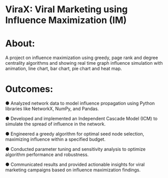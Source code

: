# ViraX: Viral Marketing using Influence Maximization (IM)

# About:
A project on influence maximization using greedy, page rank and degree centrality algorithms and showing real time graph influence simulation with animation, line chart, bar chart, pie chart and heat map.

# Outcomes:
● Analyzed network data to model influence propagation using Python libraries like NetworkX,
NumPy, and Pandas.

● Developed and implemented an Independent Cascade Model (ICM) to simulate the spread of
influence in the network.

● Engineered a greedy algorithm for optimal seed node selection, maximizing influence within a
specified budget.

● Conducted parameter tuning and sensitivity analysis to optimize algorithm performance and
robustness.

● Communicated results and provided actionable insights for viral marketing campaigns based on
influence maximization findings.


